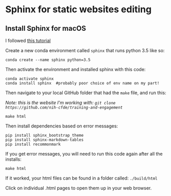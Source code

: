 # Sphinx for static websites editing

## Install Sphinx for macOS

I followed [this tutorial](https://www.sphinx-doc.org/en/master/usage/installation.html)

Create a new conda environment called `sphinx` that runs python 3.5 like so:

```
conda create --name sphinx python=3.5
```
Then activate the environment and installed sphinx with this code:

```
conda activate sphinx
conda install sphinx  #probably poor choice of env name on my part!
```

Then navigate to your local GitHub folder that had the `make` file, and run this:

*Note: this is the website I'm working with: `git clone https://github.com/nih-cfde/training-and-engagement`*

```
make html
```
Then install dependencies based on error messages:

```
pip install sphinx_bootstrap_theme
pip install sphinx-markdown-tables
pip install recommonmark
```
If you get error messages, you will need to run this code again after all the installs:

```
make html
```


If it worked, your html files can be found in a folder called: `./build/html`

Click on individual .html pages to open them up in your web browser.
